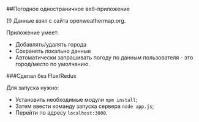 ##Погодное одностраничное веб-приложение

(!) Данные взял с сайта openweathermap.org.

Приложение умеет:

* Добавлять/удалять города
* Сохранять локально данные
* Автоматически запрашивать погоду по данным пользователя - это город/место по умолчанию.

###Сделал без Flux/Redux

Для запуска нужно:

* Установить необходимые модули ```npm install```;
* Затем ввести команду запуска сервера ```node app.js```;
* Перейти по адресу ```localhost:3000```.
